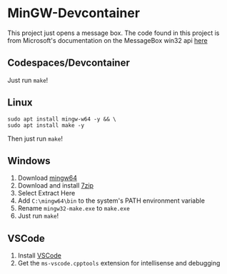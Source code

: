 # MinGW-Devcontainer
This project just opens a message box. The code found in this project is from Microsoft's documentation on the MessageBox win32 api [here](https://learn.microsoft.com/en-us/windows/win32/api/winuser/nf-winuser-messagebox) 
## Codespaces/Devcontainer
Just run `make`!
## Linux
```
sudo apt install mingw-w64 -y && \
sudo apt install make -y
```
Then just run `make`!
## Windows
1. Download [mingw64](https://sourceforge.net/projects/mingw-w64/files/Toolchains%20targetting%20Win64/Personal%20Builds/mingw-builds/8.1.0/threads-win32/seh/x86_64-8.1.0-release-win32-seh-rt_v6-rev0.7z)
2. Download and install [7zip](https://www.7-zip.org/a/7z2301-x64.exe)
3. Select Extract Here
4. Add `C:\mingw64\bin` to the system's PATH environment variable
5. Rename `mingw32-make.exe` to `make.exe`
6. Just run `make`! 
## VSCode 
1. Install [VSCode](https://code.visualstudio.com/download)
2. Get the `ms-vscode.cpptools` extension for intellisense and debugging
